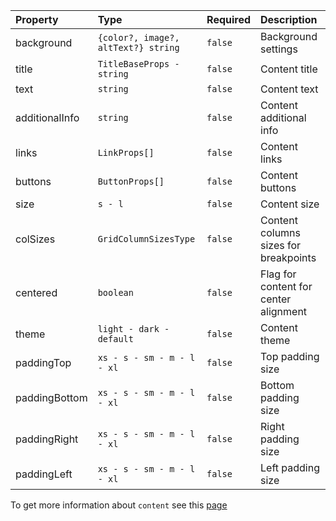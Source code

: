 | Property       | Type                                | Required | Description                           |
| :------------- | :---------------------------------- | :------- | :------------------------------------ |
| background     | `{color?, image?, altText?} string` | `false`  | Background settings                   |
| title          | `TitleBaseProps - string`           | `false`  | Content title                         |
| text           | `string`                            | `false`  | Content text                          |
| additionalInfo | `string`                            | `false`  | Content additional info               |
| links          | `LinkProps[]`                       | `false`  | Content links                         |
| buttons        | `ButtonProps[]`                     | `false`  | Content buttons                       |
| size           | `s - l`                             | `false`  | Content size                          |
| colSizes       | `GridColumnSizesType`               | `false`  | Content columns sizes for breakpoints |
| centered       | `boolean`                           | `false`  | Flag for content for center alignment |
| theme          | `light - dark - default`            | `false`  | Content theme                         |
| paddingTop     | `xs - s - sm - m - l - xl`          | `false`  | Top padding size                      |
| paddingBottom  | `xs - s - sm - m - l - xl`          | `false`  | Bottom padding size                   |
| paddingRight   | `xs - s - sm - m - l - xl`          | `false`  | Right padding size                    |
| paddingLeft    | `xs - s - sm - m - l - xl`          | `false`  | Left padding size                     |

To get more information about `content` see this [page](https://preview.gravity-ui.com/page-constructor/?path=/story/components-content--default)
